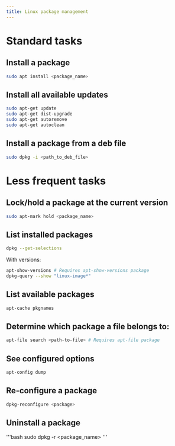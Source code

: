```yaml
---
title: Linux package management
---
```


# Standard tasks

## Install a package

```bash
sudo apt install <package_name>
```

## Install all available updates

```bash
sudo apt-get update
sudo apt-get dist-upgrade
sudo apt-get autoremove
sudo apt-get autoclean
```

## Install a package from a deb file

```bash
sudo dpkg -i <path_to_deb_file>
```

# Less frequent tasks

## Lock/hold a package at the current version

```bash
sudo apt-mark hold <package_name>
```

## List installed packages

```bash
dpkg --get-selections
```

With versions:

```bash
apt-show-versions # Requires apt-show-versions package
dpkg-query --show "linux-image*"
```

## List available packages

```bash
apt-cache pkgnames
```

## Determine which package a file belongs to:

```bash
apt-file search <path-to-file> # Requires apt-file package
```

## See configured options

```bash
apt-config dump
```

## Re-configure a package

```bash
dpkg-reconfigure <package>
```

## Uninstall a package
'''bash
sudo dpkg -r <package_name>
'''
